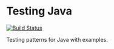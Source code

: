 # Testing Java

[![Build Status](https://travis-ci.org/raoufaghrout/bmf-java-testing.svg?branch=master)](https://travis-ci.org/raoufaghrout/bmf-java-testing)

Testing patterns for Java with examples.
